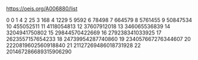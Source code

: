 https://oeis.org/A006880/list

0		0
1		4
2		25
3		168
4		1229
5		9592
6		78498
7		664579
8		5761455
9		50847534
10		455052511
11		4118054813
12		37607912018
13		346065536839
14		3204941750802
15		29844570422669
16		279238341033925
17		2623557157654233
18		24739954287740860
19		234057667276344607
20		2220819602560918840
21		21127269486018731928
22		201467286689315906290

